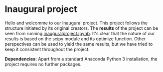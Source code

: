 # Inaugural project

Hello and welcomme to our Inaugural project. This project follows the structure initiated by its original creators. The **results** of the project can be seen from running [inauguralproject.ipynb](inauguralproject.ipynb). It's clear that the nature of our results is based on the scipy module and its optimize function. Other perspectives can be used to yield the same results, but we have tried to keep it consistent throughout the project. 

**Dependencies:** Apart from a standard Anaconda Python 3 installation, the project requires no further packages.